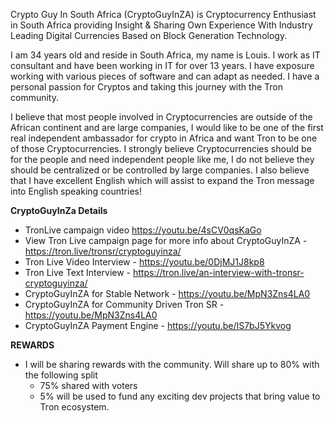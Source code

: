 
Crypto Guy In South Africa (CryptoGuyInZA) is Cryptocurrency Enthusiast in South Africa providing Insight & Sharing Own Experience With Industry Leading Digital Currencies Based on Block Generation Technology.

I am 34 years old and reside in South Africa, my name is Louis. I work as IT consultant and have been working in IT for over 13 years. I have exposure working with various pieces of software and can adapt as needed. I have a personal passion for Cryptos and taking this journey with the Tron community.

I believe that most people involved in Cryptocurrencies are outside of the African continent and are large companies, I would like to be one of the first real independent ambassador for crypto in Africa and want Tron to be one of those Cryptocurrencies. I strongly believe Cryptocurrencies should be for the people and need independent people like me, I do not believe they should be centralized or be controlled by large companies. I also believe that I have excellent English which will assist to expand the Tron message into English speaking countries!


**CryptoGuyInZa Details**
- TronLive campaign video https://youtu.be/4sCV0qsKaGo
- View Tron Live campaign page for more info about CryptoGuyInZA - https://tron.live/tronsr/cryptoguyinza/
- Tron Live Video Interview - https://youtu.be/0DjMJ1J8kp8
- Tron Live Text Interview - https://tron.live/an-interview-with-tronsr-cryptoguyinza/
- CryptoGuyInZA for Stable Network - https://youtu.be/MpN3Zns4LA0
- CryptoGuyInZA for Community Driven Tron SR - https://youtu.be/MpN3Zns4LA0
- CryptoGuyInZA Payment Engine - https://youtu.be/IS7bJ5Ykvog


**REWARDS**
- I will be sharing rewards with the community. Will share up to 80% with the following split
  - 75% shared with voters
  - 5%  will be used to fund any exciting dev projects that bring value to Tron ecosystem.

